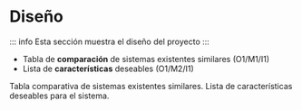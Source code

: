 # Diseño

::: info
Esta sección muestra el diseño del proyecto
:::

- Tabla de **comparación** de sistemas existentes similares (O1/M1/I1)
- Lista de **características** deseables (O1/M2/I1)

<CardGrid cols="2">
  <Card>
    Tabla comparativa de sistemas existentes similares.
  </Card>
  <Card>
    Lista de características deseables para el sistema.
  </Card>
</CardGrid>
